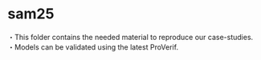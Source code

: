 # sam25
・This folder contains the needed material to reproduce our case-studies.  
・Models can be validated using the latest ProVerif.
